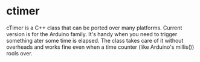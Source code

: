 # ctimer

cTimer is a C++ class that can be ported over many platforms.
Current version is for the Arduino family.
It's handy when you need to trigger something ater some time is elapsed.
The class takes care of it without overheads and works fine even when a time counter (like Arduino's millis()) rools over.
